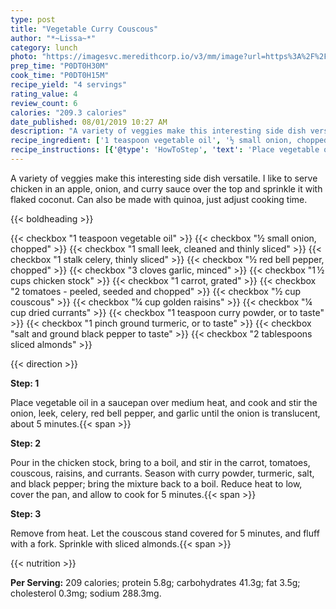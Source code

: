 ```yaml
---
type: post
title: "Vegetable Curry Couscous"
author: "*~Lissa~*"
category: lunch
photo: "https://imagesvc.meredithcorp.io/v3/mm/image?url=https%3A%2F%2Fimages.media-allrecipes.com%2Fuserphotos%2F2117278.jpg"
prep_time: "P0DT0H30M"
cook_time: "P0DT0H15M"
recipe_yield: "4 servings"
rating_value: 4
review_count: 6
calories: "209.3 calories"
date_published: 08/01/2019 10:27 AM
description: "A variety of veggies make this interesting side dish versatile. I like to serve chicken in an apple, onion, and curry sauce over the top and sprinkle it with flaked coconut. Can also be made with quinoa, just adjust cooking time."
recipe_ingredient: ['1 teaspoon vegetable oil', '½ small onion, chopped', '1 small leek, cleaned and thinly sliced', '1 stalk celery, thinly sliced', '½ red bell pepper, chopped', '3 cloves garlic, minced', '1\u2009½ cups chicken stock', '1 carrot, grated', '2 tomatoes - peeled, seeded and chopped', '½ cup couscous ', '¼ cup golden raisins', '¼ cup dried currants', '1 teaspoon curry powder, or to taste', '1 pinch ground turmeric, or to taste', 'salt and ground black pepper to taste', '2 tablespoons sliced almonds']
recipe_instructions: [{'@type': 'HowToStep', 'text': 'Place vegetable oil in a saucepan over medium heat, and cook and stir the onion, leek, celery, red bell pepper, and garlic until the onion is translucent, about 5 minutes.\n'}, {'@type': 'HowToStep', 'text': 'Pour in the chicken stock, bring to a boil, and stir in the carrot, tomatoes, couscous, raisins, and currants. Season with curry powder, turmeric, salt, and black pepper; bring the mixture back to a boil. Reduce heat to low, cover the pan, and allow to cook for 5 minutes.\n'}, {'@type': 'HowToStep', 'text': 'Remove from heat. Let the couscous stand covered for 5 minutes, and fluff with a fork. Sprinkle with sliced almonds.\n'}]
---
```


A variety of veggies make this interesting side dish versatile. I like to serve chicken in an apple, onion, and curry sauce over the top and sprinkle it with flaked coconut. Can also be made with quinoa, just adjust cooking time. 

{{< boldheading >}}

{{< checkbox "1 teaspoon vegetable oil" >}}
{{< checkbox "½ small onion, chopped" >}}
{{< checkbox "1 small leek, cleaned and thinly sliced" >}}
{{< checkbox "1 stalk celery, thinly sliced" >}}
{{< checkbox "½  red bell pepper, chopped" >}}
{{< checkbox "3 cloves garlic, minced" >}}
{{< checkbox "1 ½ cups chicken stock" >}}
{{< checkbox "1  carrot, grated" >}}
{{< checkbox "2  tomatoes - peeled, seeded and chopped" >}}
{{< checkbox "½ cup couscous" >}}
{{< checkbox "¼ cup golden raisins" >}}
{{< checkbox "¼ cup dried currants" >}}
{{< checkbox "1 teaspoon curry powder, or to taste" >}}
{{< checkbox "1 pinch ground turmeric, or to taste" >}}
{{< checkbox "salt and ground black pepper to taste" >}}
{{< checkbox "2 tablespoons sliced almonds" >}}


{{< direction >}}

**Step: 1**

Place vegetable oil in a saucepan over medium heat, and cook and stir the onion, leek, celery, red bell pepper, and garlic until the onion is translucent, about 5 minutes.{{< span >}}

**Step: 2**

Pour in the chicken stock, bring to a boil, and stir in the carrot, tomatoes, couscous, raisins, and currants. Season with curry powder, turmeric, salt, and black pepper; bring the mixture back to a boil. Reduce heat to low, cover the pan, and allow to cook for 5 minutes.{{< span >}}

**Step: 3**

Remove from heat. Let the couscous stand covered for 5 minutes, and fluff with a fork. Sprinkle with sliced almonds.{{< span >}}

{{< nutrition >}}

**Per Serving:** 209 calories; protein 5.8g; carbohydrates 41.3g; fat 3.5g; cholesterol 0.3mg; sodium 288.3mg.